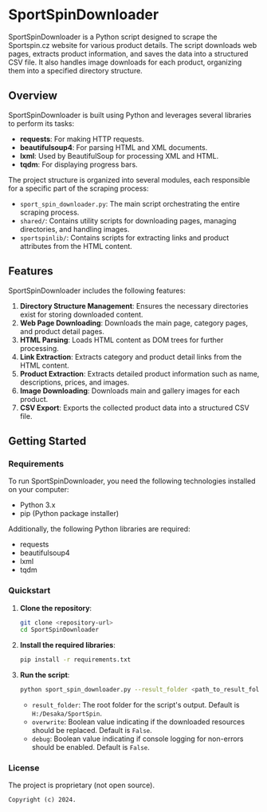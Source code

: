 # SportSpinDownloader

SportSpinDownloader is a Python script designed to scrape the Sportspin.cz website for various product details. The script downloads web pages, extracts product information, and saves the data into a structured CSV file. It also handles image downloads for each product, organizing them into a specified directory structure.

## Overview

SportSpinDownloader is built using Python and leverages several libraries to perform its tasks:
- **requests**: For making HTTP requests.
- **beautifulsoup4**: For parsing HTML and XML documents.
- **lxml**: Used by BeautifulSoup for processing XML and HTML.
- **tqdm**: For displaying progress bars.

The project structure is organized into several modules, each responsible for a specific part of the scraping process:

- `sport_spin_downloader.py`: The main script orchestrating the entire scraping process.
- `shared/`: Contains utility scripts for downloading pages, managing directories, and handling images.
- `sportspinlib/`: Contains scripts for extracting links and product attributes from the HTML content.

## Features

SportSpinDownloader includes the following features:
1. **Directory Structure Management**: Ensures the necessary directories exist for storing downloaded content.
2. **Web Page Downloading**: Downloads the main page, category pages, and product detail pages.
3. **HTML Parsing**: Loads HTML content as DOM trees for further processing.
4. **Link Extraction**: Extracts category and product detail links from the HTML content.
5. **Product Extraction**: Extracts detailed product information such as name, descriptions, prices, and images.
6. **Image Downloading**: Downloads main and gallery images for each product.
7. **CSV Export**: Exports the collected product data into a structured CSV file.

## Getting Started

### Requirements

To run SportSpinDownloader, you need the following technologies installed on your computer:
- Python 3.x
- pip (Python package installer)

Additionally, the following Python libraries are required:
- requests
- beautifulsoup4
- lxml
- tqdm

### Quickstart

1. **Clone the repository**:
   ```sh
   git clone <repository-url>
   cd SportSpinDownloader
   ```

2. **Install the required libraries**:
   ```sh
   pip install -r requirements.txt
   ```

3. **Run the script**:
   ```sh
   python sport_spin_downloader.py --result_folder <path_to_result_folder> --overwrite <True_or_False> --debug <True_or_False>
   ```

   - `result_folder`: The root folder for the script's output. Default is `H:/Desaka/SportSpin`.
   - `overwrite`: Boolean value indicating if the downloaded resources should be replaced. Default is `False`.
   - `debug`: Boolean value indicating if console logging for non-errors should be enabled. Default is `False`.

### License

The project is proprietary (not open source).

```
Copyright (c) 2024.
```